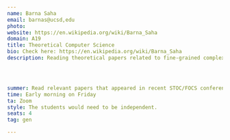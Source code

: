 ```yaml
---
name: Barna Saha
email: barnas@ucsd,edu
photo: 
website: https://en.wikipedia.org/wiki/Barna_Saha
domain: A19
title: Theoretical Computer Science
bio: Check here: https://en.wikipedia.org/wiki/Barna_Saha
description: Reading theoretical papers related to fine-grained complexity and learning how to prove theorems.  Fine-grained complexity seeks to explore the complexity of algorithms beyond the traditional coarse distinction between polynomial-time and NP-hard problems. The central idea is to investigate the relationships between different computational problems and identify those that are "hard" in a more fine-grained sense.                                                                                      




summer: Read relevant papers that appeared in recent STOC/FOCS conference
time: Early morning on Friday
ta: Zoom
style: The students would need to be independent.
seats: 4
tag: gen

---
```

